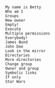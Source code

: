 
    My name is Betty
    Who am I
    Groups
    New owner
    Empty!
    Execute
    Multiple permissions
    Everybody!
    James Bond
    John Doe
    Look in the mirror
    Directories
    More directories
    Change group
    Owner and group
    Symbolic links
    If only
    Star Wars


